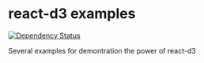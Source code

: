 # react-d3 examples

[![Dependency Status](https://gemnasium.com/react-d3/react-d3-example.svg)](https://gemnasium.com/react-d3/react-d3-example)

Several examples for demontration the power of react-d3
